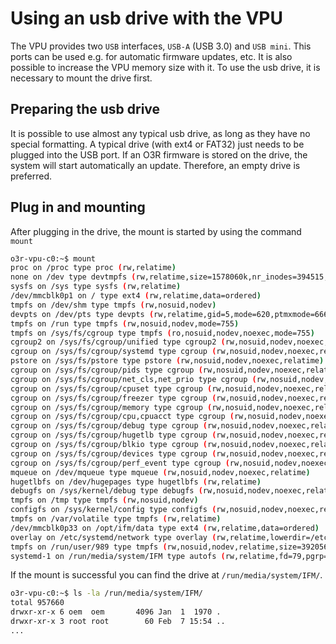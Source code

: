 # Using an usb drive with the VPU

The VPU provides two `USB` interfaces, `USB-A` (USB 3.0) and `USB mini`. This ports can be used e.g. for automatic firmware updates, etc. It is also possible to increase the VPU memory size with it. To use the usb drive, it is necessary to mount the drive first.

## Preparing the usb drive

It is possible to use almost any typical usb drive, as long as they have no special formatting. A typical drive (with ext4 or FAT32) just needs to be plugged into the USB port. If an O3R firmware is stored on the drive, the system will start automatically an update. Therefore, an empty drive is preferred.

## Plug in and mounting

After plugging in the drive, the mount is started by using the command `mount`

```bash
o3r-vpu-c0:~$ mount
proc on /proc type proc (rw,relatime)
none on /dev type devtmpfs (rw,relatime,size=1578060k,nr_inodes=394515,mode=755)
sysfs on /sys type sysfs (rw,relatime)
/dev/mmcblk0p1 on / type ext4 (rw,relatime,data=ordered)
tmpfs on /dev/shm type tmpfs (rw,nosuid,nodev)
devpts on /dev/pts type devpts (rw,relatime,gid=5,mode=620,ptmxmode=666)
tmpfs on /run type tmpfs (rw,nosuid,nodev,mode=755)
tmpfs on /sys/fs/cgroup type tmpfs (ro,nosuid,nodev,noexec,mode=755)
cgroup2 on /sys/fs/cgroup/unified type cgroup2 (rw,nosuid,nodev,noexec,relatime)
cgroup on /sys/fs/cgroup/systemd type cgroup (rw,nosuid,nodev,noexec,relatime,xattr,name=systemd)
pstore on /sys/fs/pstore type pstore (rw,nosuid,nodev,noexec,relatime)
cgroup on /sys/fs/cgroup/pids type cgroup (rw,nosuid,nodev,noexec,relatime,pids)
cgroup on /sys/fs/cgroup/net_cls,net_prio type cgroup (rw,nosuid,nodev,noexec,relatime,net_cls,net_prio)
cgroup on /sys/fs/cgroup/cpuset type cgroup (rw,nosuid,nodev,noexec,relatime,cpuset)
cgroup on /sys/fs/cgroup/freezer type cgroup (rw,nosuid,nodev,noexec,relatime,freezer)
cgroup on /sys/fs/cgroup/memory type cgroup (rw,nosuid,nodev,noexec,relatime,memory)
cgroup on /sys/fs/cgroup/cpu,cpuacct type cgroup (rw,nosuid,nodev,noexec,relatime,cpu,cpuacct)
cgroup on /sys/fs/cgroup/debug type cgroup (rw,nosuid,nodev,noexec,relatime,debug)
cgroup on /sys/fs/cgroup/hugetlb type cgroup (rw,nosuid,nodev,noexec,relatime,hugetlb)
cgroup on /sys/fs/cgroup/blkio type cgroup (rw,nosuid,nodev,noexec,relatime,blkio)
cgroup on /sys/fs/cgroup/devices type cgroup (rw,nosuid,nodev,noexec,relatime,devices)
cgroup on /sys/fs/cgroup/perf_event type cgroup (rw,nosuid,nodev,noexec,relatime,perf_event)
mqueue on /dev/mqueue type mqueue (rw,nosuid,nodev,noexec,relatime)
hugetlbfs on /dev/hugepages type hugetlbfs (rw,relatime)
debugfs on /sys/kernel/debug type debugfs (rw,nosuid,nodev,noexec,relatime)
tmpfs on /tmp type tmpfs (rw,nosuid,nodev)
configfs on /sys/kernel/config type configfs (rw,nosuid,nodev,noexec,relatime)
tmpfs on /var/volatile type tmpfs (rw,relatime)
/dev/mmcblk0p33 on /opt/ifm/data type ext4 (rw,relatime,data=ordered)
overlay on /etc/systemd/network type overlay (rw,relatime,lowerdir=/etc/systemd/network,upperdir=/opt/ifm/data/overlayfs/upper/network,workdir=/opt/ifm/data/overlayfs/work/network)
tmpfs on /run/user/989 type tmpfs (rw,nosuid,nodev,relatime,size=392056k,mode=700,uid=989,gid=987)
systemd-1 on /run/media/system/IFM type autofs (rw,relatime,fd=79,pgrp=1,timeout=3,minproto=5,maxproto=5,direct)
```

If the mount is successful you can find the drive at `/run/media/system/IFM/`.

```bash
o3r-vpu-c0:~$ ls -la /run/media/system/IFM/
total 957660
drwxr-xr-x 6 oem  oem       4096 Jan  1  1970 .
drwxr-xr-x 3 root root        60 Feb  7 15:54 ..
...
```